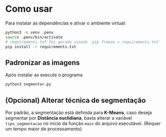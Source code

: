 # Como usar
Para instalar as dependências e ativar o ambiente virtual:
```bash
python3 -m venv .penv
source .penv/bin/activate
# requirements.txt foi gerado usando `pip freeze > requirements.txt`
pip install -r requirements.txt
```

## Padronizar as imagens
Após instalar as execute o programa
```bash
python3 segmentar.py
```

## (Opcional) Alterar técnica de segmentação
Por padrão, a segmentação está definida para **K-Means**, caso deseja segmentar por **Distância euclidiana**, basta alterar a variável `tipo_segmentacao` no inicio da função `main` do arquivo executável. (Requer um tempo maior de processamento)
